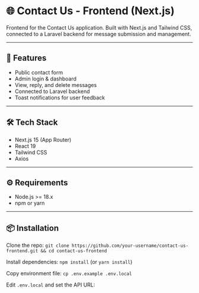 # 🌐 Contact Us - Frontend (Next.js)

Frontend for the Contact Us application. Built with Next.js and Tailwind CSS, connected to a Laravel backend for message submission and management.

---

## 🚀 Features

- Public contact form
- Admin login & dashboard
- View, reply, and delete messages
- Connected to Laravel backend
- Toast notifications for user feedback

---

## 🛠️ Tech Stack

- Next.js 15 (App Router)
- React 19
- Tailwind CSS
- Axios

---

## ⚙️ Requirements

- Node.js >= 18.x
- npm or yarn

---

## 📦 Installation

Clone the repo: `git clone https://github.com/your-username/contact-us-frontend.git && cd contact-us-frontend`

Install dependencies: `npm install` (or `yarn install`)

Copy environment file: `cp .env.example .env.local`

Edit `.env.local` and set the API URL:

